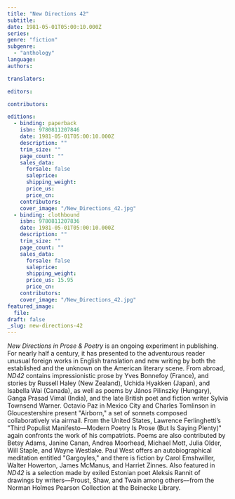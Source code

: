 ```yaml
---
title: "New Directions 42"
subtitle:
date: 1981-05-01T05:00:10.000Z
series:
genre: "fiction"
subgenre:
  - "anthology"
language:
authors:

translators:

editors:

contributors:

editions:
  - binding: paperback
    isbn: 9780811207846
    date: 1981-05-01T05:00:10.000Z
    description: ""
    trim_size: ""
    page_count: ""
    sales_data:
      forsale: false
      saleprice:
      shipping_weight:
      price_us:
      price_cn:
    contributors:
    cover_image: "/New_Directions_42.jpg"
  - binding: clothbound
    isbn: 9780811207836
    date: 1981-05-01T05:00:10.000Z
    description: ""
    trim_size: ""
    page_count: ""
    sales_data:
      forsale: false
      saleprice:
      shipping_weight:
      price_us: 15.95
      price_cn:
    contributors:
    cover_image: "/New_Directions_42.jpg"
featured_image:
  file:
draft: false
_slug: new-directions-42
---
```


_New Directions in Prose & Poetry_ is an ongoing experiment in publishing. For nearly half a century, it has presented to the adventurous reader unusual foreign works in English translation and new writing by both the established and the unknown on the American literary scene. From abroad, _ND42_ contains impressionistic prose by Yves Bonnefoy (France), and stories by Russell Haley (New Zealand), Uchida Hyakken (Japan), and Isabella Wai (Canada), as well as poems by János Pilinszky (Hungary), Ganga Prasad Vimal (India), and the late British poet and fiction writer Sylvia Townsend Warner. Octavio Paz in Mexico City and Charles Tomlinson in Gloucestershire present "Airborn," a set of sonnets composed collaboratively via airmail. From the United States, Lawrence Ferlinghetti’s "Third Populist Manifesto––Modern Poetry Is Prose (But Is Saying Plenty)" again confronts the work of his compatriots. Poems are also contributed by Betsy Adams, Janine Canan, Andrea Moorhead, Michael Mott, Julia Older, Will Staple, and Wayne Westlake. Paul West offers an autobiographical meditation entitled "Gargoyles," and there is fiction by Carol Emshwiller, Walter Howerton, James McManus, and Harriet Zinnes. Also featured in _ND42_ is a selection made by exiled Estonian poet Aleksis Rannit of drawings by writers––Proust, Shaw, and Twain among others––from the Norman Holmes Pearson Collection at the Beinecke Library.

